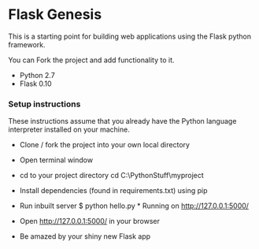 # Flask Genesis

This is a starting point for building web applications using the Flask python framework.

You can Fork the project and add functionality to it.

- Python 2.7
- Flask 0.10

### Setup instructions

These instructions assume that you already have the Python language interpreter installed on your machine.

- Clone / fork the project into your own local directory
- Open terminal window
- cd to your project directory
        cd C:\PythonStuff\myproject

- Install dependencies (found in requirements.txt) using pip
- Run inbuilt server
        $ python hello.py
        * Running on http://127.0.0.1:5000/

- Open http://127.0.0.1:5000/ in your browser
- Be amazed by your shiny new Flask app